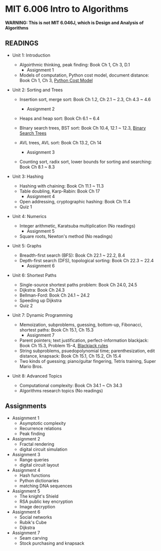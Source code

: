 # MIT 6.006 Intro to Algorithms

__WARNING: This is not MIT 6.046J, which is Design and Analysis of Algorithms__



## READINGS

- Unit 1: Introduction

  - Algoirthmic thinking, peak finding: Book Ch 1, Ch 3, D.1
    - Assignment 1
  - Models of computation, Python cost model, document distance: Book Ch 1, Ch 3, [Python Cost Model](https://ocw.mit.edu/courses/electrical-engineering-and-computer-science/6-006-introduction-to-algorithms-fall-2011/readings/python-cost-model)

- Unit 2: Sorting and Trees

  - Insertion sort, merge sort: Book Ch 1.2, Ch 2.1 ~ 2.3, Ch 4.3 ~ 4.6
    - Assignment 2
  - Heaps and heap sort: Book Ch 6.1 ~ 6.4

  - BInary search trees, BST sort: Book Ch 10.4, 12.1 ~ 12.3, [Binary Search Trees](https://ocw.mit.edu/courses/electrical-engineering-and-computer-science/6-006-introduction-to-algorithms-fall-2011/readings/binary-search-trees)

  - AVL trees, AVL sort: Book Ch 13.2, Ch 14
    - Assignment 3

  - Counting sort, radix sort, lower bounds for sorting and searching: Book Ch 8.1 ~ 8.3

- Unit 3: Hashing
  - Hashing with chaining: Book Ch 11.1 ~ 11.3
  - Table doubling, Karp-Rabin: Book Ch 17
    - Assignment 4
  - Open addressing, cryptographic hashing: Book Ch 11.4
  - Quiz 1
- Unit 4: Numerics
  - Integer arithmetic, Karatsuba multiplication (No readings)
    - Assignment 5
  - Square roots, Newton's method (No readings)
- Unit 5: Graphs
  - Breadth-first search (BFS): Book Ch 22.1 ~ 22.2, B.4
  - Depth-first search (DFS), topological sorting: Book Ch 22.3 ~ 22.4
    - Assignment 6
- Unit 6: Shortest Paths
  - Single-source shortest paths problem: Book Ch 24.0, 24.5
  - Dijkstra: Book Ch 24.3
  - Bellman-Ford: Book Ch 24.1 ~ 24.2
  - Speeding up Dijkstra
  - Quiz 2
- Unit 7: Dynamic Programming
  - Memoization, subproblems, guessing, bottom-up, Fibonacci, shortest paths: Book Ch 15.1, Ch 15.3
    - Assignment 7
  - Parent pointers; text justification, perfect-information blackjack: Book Ch 15.3, Problem 15-4, [Blackjack rules](http://en.wikipedia.org/wiki/Blackjack)
  - String subproblems, psuedopolynomial time; parenthesization, edit distance, knapsack: Book Ch 15.1, Ch 15.2, Ch 15.4
  - Two kinds of guessing; piano/guitar fingering, Tetris training, Super Mario Bros.
- Unit 8: Advanced Topics
  - Computational complexity: Book Ch 34.1 ~ Ch 34.3
  - Algorithms research topics (No readings)



## Assignments

- Assignment 1
  - Asymptotic complexity
  - Recurrence relations
  - Peak finding
- Assignment 2
  - Fractal rendering
  - digital circuit simulation
- Assignment 3
  - Range queries
  - digital circuit layout
- Assignment 4
  - Hash functions
  - Python dictionaries
  - matching DNA sequences
- Assignment 5
  - The knight's Shield
  - RSA public key encryption
  - Image decryption
- Assignment 6
  - Social networks
  - Rubik's Cube
  - Dijkstra
- Assignment 7
  - Seam carving
  - Stock purchasing and knapsack